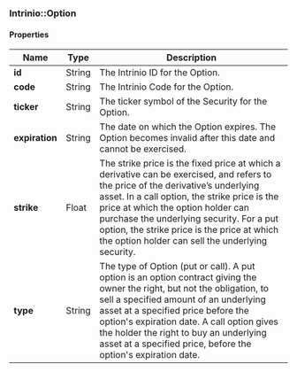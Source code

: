 

[//]: # (CLASS:Intrinio::Option)

[//]: # (KIND:object)

### Intrinio::Option

#### Properties

[//]: # (START_DEFINITION)

Name | Type | Description
------------ | ------------- | -------------
**id** | String | The Intrinio ID for the Option. &nbsp;
**code** | String | The Intrinio Code for the Option. &nbsp;
**ticker** | String | The ticker symbol of the Security for the Option. &nbsp;
**expiration** | String | The date on which the Option expires. The Option becomes invalid after this date and cannot be exercised. &nbsp;
**strike** | Float | The strike price is the fixed price at which a derivative can be exercised, and refers to the price of the derivative’s underlying asset.  In a call option, the strike price is the price at which the option holder can purchase the underlying security.  For a put option, the strike price is the price at which the option holder can sell the underlying security. &nbsp;
**type** | String | The type of Option (put or call). A put option is an option contract giving the owner the right, but not the obligation, to sell a specified amount of an underlying asset at a specified price before the option&#39;s expiration date. A call option gives the holder the right to buy an underlying asset at a specified price, before the option&#39;s expiration date. &nbsp;

[//]: # (END_DEFINITION)



